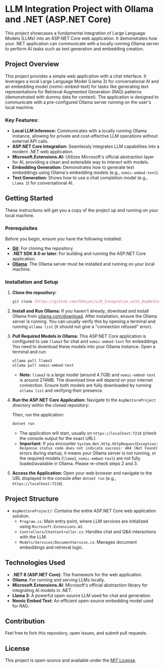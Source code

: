 
# LLM Integration Project with Ollama and .NET (ASP.NET Core)

This project showcases a fundamental integration of Large Language Models (LLMs) into an ASP.NET Core web application. It demonstrates how your .NET application can communicate with a locally running Ollama server to perform AI tasks such as text generation and embedding creation.

## Project Overview

This project provides a simple web application with a chat interface. It leverages a local Large Language Model (Llama 3) for conversational AI and an embedding model (nomic-embed-text) for tasks like generating text representations for Retrieval Augmented Generation (RAG) patterns (demonstrated with dummy data for context). The application is designed to communicate with a pre-configured Ollama server running on the user's local machine.

### Key Features:

* **Local LLM Inference:** Communicates with a locally running Ollama instance, allowing for private and cost-effective LLM operations without external API calls.
* **ASP.NET Core Integration:** Seamlessly integrates LLM capabilities into a modern .NET web application.
* **Microsoft.Extensions.AI:** Utilizes Microsoft's official abstraction layer for AI, providing a clean and extensible way to interact with models.
* **Embedding Generation:** Demonstrates how to generate text embeddings using Ollama's embedding models (e.g., `nomic-embed-text`).
* **Text Generation:** Shows how to use a chat completion model (e.g., `Llama 3`) for conversational AI.

## Getting Started

These instructions will get you a copy of the project up and running on your local machine.

### Prerequisites

Before you begin, ensure you have the following installed:

* **[Git](https://git-scm.com/downloads)**: For cloning the repository.
* **.NET SDK 8.0 or later**: For building and running the ASP.NET Core application.
* **[Ollama](https://ollama.com/download)**: The Ollama server must be installed and running on your local machine.

### Installation and Setup

1.  **Clone the repository:**
    ```bash
    git clone [https://github.com/hkhajei/LLM_Integration_with_AspNetCoreProject.git](https://github.com/hkhajei/LLM_Integration_with_AspNetCoreProject.git)
    ```

2.  **Install and Run Ollama:**
    If you haven't already, download and install Ollama from [ollama.com/download](https://ollama.com/download).
    After installation, ensure the Ollama server is running. You can usually verify this by opening a terminal and running `ollama list` (it should not give a "connection refused" error).

3.  **Pull Required Models in Ollama:**
    This ASP.NET Core application is configured to use `llama3` for chat and `nomic-embed-text` for embeddings. You need to download these models into your Ollama instance. Open a terminal and run:

    ```bash
    ollama pull llama3
    ollama pull nomic-embed-text
    ```
    * **Note:** `llama3` is a large model (around 4.7GB) and `nomic-embed-text` is around 274MB. The download time will depend on your internet connection. Ensure both models are fully downloaded by running `ollama list` and verifying their presence.

4.  **Run the ASP.NET Core Application:**
    Navigate to the `AspNetCoreProject` directory within the cloned repository:

    Then, run the application:

    ```bash
    dotnet run
    ```
    * The application will start, usually on `https://localhost:7210` (check the console output for the exact URL).
    * **Important:** If you encounter `System.Net.Http.HttpRequestException: Response status code does not indicate success: 404 (Not Found)` errors during startup, it means your Ollama server is not running, or the required models (`llama3`, `nomic-embed-text`) are not fully loaded/available in Ollama. Please re-check steps 2 and 3.

5.  **Access the Application:**
    Open your web browser and navigate to the URL displayed in the console after `dotnet run` (e.g., `https://localhost:7210`).

## Project Structure

* `AspNetCoreProject/`: Contains the entire ASP.NET Core web application solution.
    * `Program.cs`: Main entry point, where LLM services are initialized using `Microsoft.Extensions.AI`.
    * `Controllers/ChatController.cs`: Handles chat and Q&A interactions with the LLM.
    * `Models/Services/DocumentService.cs`: Manages document embeddings and retrieval logic.

## Technologies Used

* **.NET 8 (ASP.NET Core)**: The framework for the web application.
* **Ollama**: For running and serving LLMs locally.
* **Microsoft.Extensions.AI**: Microsoft's official abstraction library for integrating AI models in .NET.
* **Llama 3**: A powerful open-source LLM used for chat and generation.
* **Nomic Embed Text**: An efficient open-source embedding model used for RAG.

## Contribution

Feel free to fork this repository, open issues, and submit pull requests.

## License

This project is open-source and available under the [MIT License](LICENSE).
